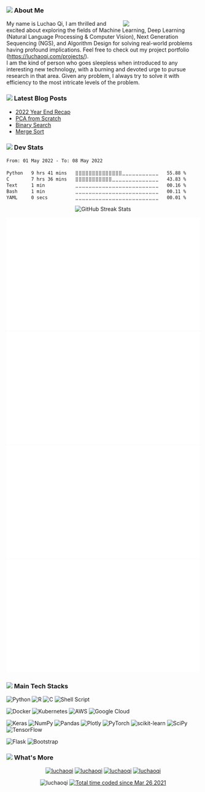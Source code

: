 <!-- Check out some resources here to build an awesome github profile: -->
<!-- https://github.com/abhisheknaiidu/awesome-github-profile-readme -->
<!-- https://github.com/DavidAnson/markdownlint/blob/main/README.md -->
<!-- https://giphy.com/stickers/ -->


### <img src="https://media.giphy.com/media/hvRJCLFzcasrR4ia7z/giphy.gif" width="25px"> About Me


<!-- markdownlint-disable MD033 -->
<!-- <img src="https://quotes-github-readme.vercel.app/api" width="200" align="right" /> -->
<a href="https://stackoverflow.com/users/11964524"> <img src="https://github-readme-stackoverflow.vercel.app/?userID=11964524" width="200" align="right" /> </a>
<!-- markdownlint-enable MD033 -->

My name is Luchao Qi, I am thrilled and excited about exploring the fields of Machine Learning, Deep Learning (Natural Language Processing & Computer Vision), Next Generation Sequencing (NGS), and Algorithm Design for solving real-world problems having profound implications.  Feel free to check out my project portfolio (https://luchaoqi.com/projects/). <br>
I am the kind of person who goes sleepless when introduced to any interesting new technology, with a burning and devoted urge to pursue research in that area.
Given any problem, I always try to solve it with efficiency to the most intricate levels of the problem.



### <img src="https://media.giphy.com/media/XSmHWLpvdycR6xukzC/giphy.gif" width="25px"> Latest Blog Posts

<!-- BLOG-POST-LIST:START -->
- [2022 Year End Recap](https://luchaoqi.github.io/blog/2022-Year-End-Recap/)
- [PCA from Scratch](https://luchaoqi.github.io/blog/PCA-from-Scratch/)
- [Binary Search](https://luchaoqi.github.io/blog/Binary-Search/)
- [Merge Sort](https://luchaoqi.github.io/blog/Merge-Sort/)
<!-- BLOG-POST-LIST:END -->

### <img src="https://media.giphy.com/media/MXoyvLVaXqYbi6KUhu/giphy.gif" width="25px"> Dev Stats

<!--START_SECTION:waka-->

```text
From: 01 May 2022 - To: 08 May 2022

Python   9 hrs 41 mins   ⣿⣿⣿⣿⣿⣿⣿⣿⣿⣿⣿⣿⣿⣿⣀⣀⣀⣀⣀⣀⣀⣀⣀⣀⣀   55.88 %
C        7 hrs 36 mins   ⣿⣿⣿⣿⣿⣿⣿⣿⣿⣿⣿⣀⣀⣀⣀⣀⣀⣀⣀⣀⣀⣀⣀⣀⣀   43.83 %
Text     1 min           ⣀⣀⣀⣀⣀⣀⣀⣀⣀⣀⣀⣀⣀⣀⣀⣀⣀⣀⣀⣀⣀⣀⣀⣀⣀   00.16 %
Bash     1 min           ⣀⣀⣀⣀⣀⣀⣀⣀⣀⣀⣀⣀⣀⣀⣀⣀⣀⣀⣀⣀⣀⣀⣀⣀⣀   00.11 %
YAML     0 secs          ⣀⣀⣀⣀⣀⣀⣀⣀⣀⣀⣀⣀⣀⣀⣀⣀⣀⣀⣀⣀⣀⣀⣀⣀⣀   00.01 %
```

<!--END_SECTION:waka-->

<!-- STREAK STATS -->
<p align="center"> 
    <img src="https://github-readme-streak-stats.herokuapp.com?user=luchaoqi&amp;theme=leafy&amp;date_format=j%20M%5B%20Y%5D&amp;ring=047884&amp;sideNums=06ACBD&amp;dates=06ACBD&amp;currStreakNum=08E8FF&amp;currStreakLabel=08E8FF&amp;background=ffffff00&amp;hide_border=true" alt="GitHub Streak Stats"/>
    <br>
</p>

<div align="center">
<a href="">
<img src="https://raw.githubusercontent.com/luchaoqi/github-stats/master/generated/overview.svg#gh-dark-mode-only" />
<img src="https://raw.githubusercontent.com/luchaoqi/github-stats/master/generated/languages.svg#gh-dark-mode-only" />
</a>
<a href="">
<img src="https://raw.githubusercontent.com/luchaoqi/github-stats/master/generated/overview.svg#gh-light-mode-only" />
<img src="https://raw.githubusercontent.com/luchaoqi/github-stats/master/generated/languages.svg#gh-light-mode-only" />
</a>
</div>

<!-- <div> -->
<!--   <img src="https://github-readme-stats.vercel.app/api?username=luchaoqi&bg_color=ffffff00&text_color=0055ff" width="50%" height="50%" /> -->
<!--   <img src="https://leetcode.card.workers.dev/?username=luchaoqi&theme=auto" width="49.25%" height="49.25%" /> -->
<!-- <img src="https://github-readme-stats.vercel.app/api/top-langs/?username=luchaoqi&layout=compact&custom_title=Most%20Used%20Languages
(Public%20Repos)&langs_count=4&bg_color=ffffff00&text_color=0055ff" width="49.5%" height="49.5%" /> -->
<!-- </div> -->


### <img src="https://media.giphy.com/media/QssGEmpkyEOhBCb7e1/giphy.gif" width="25px"> Main Tech Stacks 

<!-- 📋 Languages -->

![Python](https://img.shields.io/badge/python-3670A0?style=for-the-badge&logo=python&logoColor=ffdd54)
![R](https://img.shields.io/badge/r-%23276DC3.svg?style=for-the-badge&logo=r&logoColor=white)
![C](https://img.shields.io/badge/c-%2300599C.svg?style=for-the-badge&logo=c&logoColor=white)
![Shell Script](https://img.shields.io/badge/shell_script-%23121011.svg?style=for-the-badge&logo=gnu-bash&logoColor=white)

<!-- 🥅 Other -->

![Docker](https://img.shields.io/badge/docker-%230db7ed.svg?style=for-the-badge&logo=docker&logoColor=white)
![Kubernetes](https://img.shields.io/badge/kubernetes-%23326ce5.svg?style=for-the-badge&logo=kubernetes&logoColor=white)
![AWS](https://img.shields.io/badge/AWS-%23FF9900.svg?style=for-the-badge&logo=amazon-aws&logoColor=white)
![Google Cloud](https://img.shields.io/badge/GoogleCloud-%234285F4.svg?style=for-the-badge&logo=google-cloud&logoColor=white)

<!-- 🍗 ML/DL -->

![Keras](https://img.shields.io/badge/Keras-%23D00000.svg?style=for-the-badge&logo=Keras&logoColor=white)
![NumPy](https://img.shields.io/badge/numpy-%23013243.svg?style=for-the-badge&logo=numpy&logoColor=white)
![Pandas](https://img.shields.io/badge/pandas-%23150458.svg?style=for-the-badge&logo=pandas&logoColor=white)
![Plotly](https://img.shields.io/badge/Plotly-%233F4F75.svg?style=for-the-badge&logo=plotly&logoColor=white)
![PyTorch](https://img.shields.io/badge/PyTorch-%23EE4C2C.svg?style=for-the-badge&logo=PyTorch&logoColor=white)
![scikit-learn](https://img.shields.io/badge/scikit--learn-%23F7931E.svg?style=for-the-badge&logo=scikit-learn&logoColor=white)
![SciPy](https://img.shields.io/badge/SciPy-%230C55A5.svg?style=for-the-badge&logo=scipy&logoColor=%white)
![TensorFlow](https://img.shields.io/badge/TensorFlow-%23FF6F00.svg?style=for-the-badge&logo=TensorFlow&logoColor=white)

<!-- 📚 Frameworks, Platforms and Libraries -->

![Flask](https://img.shields.io/badge/flask-%23000.svg?style=for-the-badge&logo=flask&logoColor=white)
![Bootstrap](https://img.shields.io/badge/bootstrap-%23563D7C.svg?style=for-the-badge&logo=bootstrap&logoColor=white)

### <img src="https://media.giphy.com/media/PxI5G2tUrqa1tKzitG/giphy.gif" width="25px"> What's More

<p align="center">
  <a href="https://www.linkedin.com/in/luchaoqi" target="_blank"><img src="https://img.shields.io/badge/linkedin-%230077B5.svg?style=for-the-badge&logo=linkedin&logoColor=white" alt="luchaoqi" /></a>
  <a href="https://leetcode.com/luchaoqi" target="_blank"><img src="https://img.shields.io/badge/LeetCode-000000?style=for-the-badge&logo=LeetCode&logoColor=#d16c06" alt="luchaoqi" /></a>
  <a href="https://stackoverflow.com/users/11964524/luchao-qi?tab=profile" target="_blank"><img src="https://img.shields.io/badge/-Stackoverflow-FE7A16?style=for-the-badge&logo=stack-overflow&logoColor=white" alt="luchaoqi" /><a>
  <a href="https://www.buymeacoffee.com/luchaoqi" target="_blank"><img src="https://img.shields.io/badge/Buy%20Me%20a%20Coffee-ffdd00?style=for-the-badge&logo=buy-me-a-coffee&logoColor=black" alt="luchaoqi" /></a>
</p>
<p align="center">
  <a> <img src="https://gpvc.arturio.dev/luchaoqi" alt="luchaoqi" /> </a>
  <a href="https://wakatime.com/@79dbde15-053e-45a5-9807-80fb917620cc"><img src="https://wakatime.com/badge/user/79dbde15-053e-45a5-9807-80fb917620cc.svg" alt="Total time coded since Mar 26 2021" /></a>
</p>
